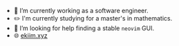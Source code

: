 - 🔭 I’m currently working as a software engineer.
- ✏️ I'm currently studying for a master's in mathematics. 
- 🤔 I’m looking for help finding a stable `neovim` GUI.
- 🌐 [ekiim.xyz](https://ekiim.xyz)
